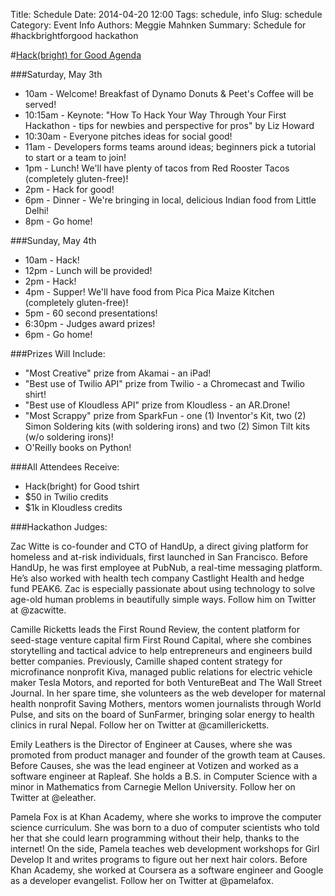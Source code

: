 Title: Schedule
Date: 2014-04-20 12:00
Tags: schedule, info
Slug: schedule
Category: Event Info
Authors: Meggie Mahnken
Summary: Schedule for #hackbrightforgood hackathon



#[Hack(bright) for Good Agenda](https://www.eventbrite.com/e/hackbright-for-good-hackathon-tickets-10900592967)

###Saturday, May 3th
- 10am - Welcome! Breakfast of Dynamo Donuts & Peet's Coffee will be served!
- 10:15am - Keynote: "How To Hack Your Way Through Your First Hackathon - tips for newbies and perspective for pros" by Liz Howard
- 10:30am - Everyone pitches ideas for social good!
- 11am - Developers forms teams around ideas; beginners pick a tutorial to start or a team to join!
- 1pm - Lunch! We'll have plenty of tacos from Red Rooster Tacos (completely gluten-free)!
- 2pm - Hack for good!
- 6pm - Dinner - We're bringing in local, delicious Indian food from Little Delhi!
- 8pm - Go home!

###Sunday, May 4th
- 10am - Hack!
- 12pm - Lunch will be provided!
- 2pm - Hack!
- 4pm - Supper! We'll have food from Pica Pica Maize Kitchen (completely gluten-free)!
- 5pm - 60 second presentations!
- 6:30pm - Judges award prizes! 
- 6pm - Go home!

###Prizes Will Include:
- "Most Creative" prize from Akamai - an iPad!
- "Best use of Twilio API" prize from Twilio - a Chromecast and Twilio shirt!
- "Best use of Kloudless API" prize from Kloudless - an AR.Drone!
- "Most Scrappy" prize from SparkFun - one (1)  Inventor's Kit, two (2) Simon Soldering kits (with soldering irons) and two (2) Simon Tilt kits (w/o soldering irons)!
- O'Reilly books on Python!

###All Attendees Receive:
- Hack(bright) for Good tshirt
- $50 in Twilio credits
- $1k in Kloudless credits

###Hackathon Judges: 

Zac Witte is co-founder and CTO of HandUp, a direct giving platform for homeless and at-risk individuals, first launched in San Francisco. Before HandUp, he was first employee at PubNub, a real-time messaging platform. He’s also worked with health tech company Castlight Health and hedge fund PEAK6. Zac is especially passionate about using technology to solve age-old human problems in beautifully simple ways. Follow him on Twitter at @zacwitte.

Camille Ricketts leads the First Round Review, the content platform for seed-stage venture capital firm First Round Capital, where she combines storytelling and tactical advice to help entrepreneurs and engineers build better companies. Previously, Camille shaped content strategy for microfinance nonprofit Kiva, managed public relations for electric vehicle maker Tesla Motors, and reported for both VentureBeat and The Wall Street Journal. In her spare time, she volunteers as the web developer for maternal health nonprofit Saving Mothers, mentors women journalists through World Pulse, and sits on the board of SunFarmer, bringing solar energy to health clinics in rural Nepal. Follow her on Twitter at @camillericketts.

Emily Leathers is the Director of Engineer at Causes, where she was promoted from product manager and founder of the growth team at Causes. Before Causes, she was the lead engineer at Votizen and worked as a software engineer at Rapleaf. She holds a B.S. in Computer Science with a minor in Mathematics from Carnegie Mellon University. Follow her on Twitter at @eleather.
 
Pamela Fox is at Khan Academy, where she works to improve the computer science curriculum. She was born to a duo of computer scientists who told her that she could learn programming without their help, thanks to the internet! On the side, Pamela teaches web development workshops for Girl Develop It and writes programs to figure out her next hair colors. Before Khan Academy, she worked at Coursera as a software engineer and Google as a developer evangelist. Follow her on Twitter at @pamelafox.
